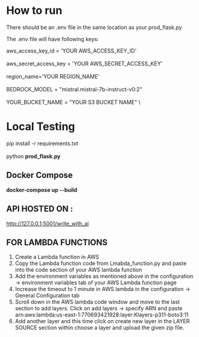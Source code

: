 # How to run
There should be an .env file in the same location as your prod_flask.py

The .env file will have following keys:

aws_access_key_id = 'YOUR AWS_ACCESS_KEY_ID' \
\
aws_secret_access_key = 'YOUR AWS_SECRET_ACCESS_KEY' \
\
region_name='YOUR REGION_NAME' \
\
BEDROCK_MODEL = "mistral.mistral-7b-instruct-v0:2" \
\
YOUR_BUCKET_NAME = "YOUR S3 BUCKET NAME" \


# Local Testing
pip install -r requirements.txt \
\
python **prod_flask.py**


## Docker Compose

**docker-compose up --build**

## API HOSTED ON :

http://127.0.0.1:5001/write_with_ai

## FOR LAMBDA FUNCTIONS
1. Create a Lambda function in AWS
2. Copy the Lambda function code from Lmabda_function.py and paste into the code section of your AWS lambda function
3. Add the environment variables as mentioned above in the configuration -> environment variables tab of your AWS Lambda function page
4. Increase the timeout to 1 minute in AWS lambda in the configuration -> General Configuration tab
5. Scroll down in the AWS lambda code window and move to the last section to add layers. Click on add layers -> specify ARN and paste arn:aws:lambda:us-east-1:770693421928:layer:Klayers-p311-boto3:11
6. Add another layer and this time click on create new layer in the LAYER SOURCE section within choose a layer and upload the given zip file.
